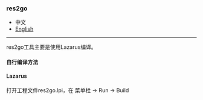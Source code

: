 ### res2go  

* 中文 
* [English](README.en-US.md)  

----

res2go工具主要是使用Lazarus编译。

#### 自行编译方法

#### Lazarus 

打开工程文件res2go.lpi，在 菜单栏 -> Run -> Build

